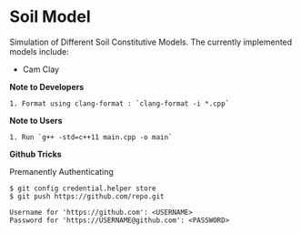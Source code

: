# Soil Model
Simulation of Different Soil Constitutive Models. The currently implemented models include:
- Cam Clay

**Note to Developers**

	1. Format using clang-format : `clang-format -i *.cpp`

**Note to Users**

	1. Run `g++ -std=c++11 main.cpp -o main`

**Github Tricks**

Premanently Authenticating

	$ git config credential.helper store
	$ git push https://github.com/repo.git

	Username for 'https://github.com': <USERNAME>
	Password for 'https://USERNAME@github.com': <PASSWORD>
